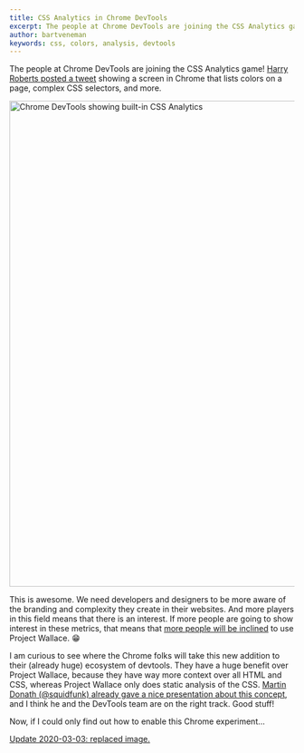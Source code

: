 ```yaml
---
title: CSS Analytics in Chrome DevTools
excerpt: The people at Chrome DevTools are joining the CSS Analytics game!
author: bartveneman
keywords: css, colors, analysis, devtools
---
```


<script>
	import screenshot from '$lib/img/blog/2020-02-25-css-analytics-in-chrome-devtools/screenshot.png'
</script>

The people at Chrome DevTools are joining the CSS Analytics game! [Harry Roberts posted a tweet](https://twitter.com/csswizardry/status/1231940099992170496) showing a screen in Chrome that lists colors on a page, complex CSS selectors, and more.

<img loading="eager" src={screenshot} alt="Chrome DevTools showing built-in CSS Analytics" width="1040" height="857">

This is awesome. We need developers and designers to be more aware of the branding and complexity they create in their websites. And more players in this field means that there is an interest. If more people are going to show interest in these metrics, that means that [more people will be inclined](https://justinjackson.ca/build) to use Project Wallace. 😁

I am curious to see where the Chrome folks will take this new addition to their (already huge) ecosystem of devtools. They have a huge benefit over Project Wallace, because they have way more context over all HTML and CSS, whereas Project Wallace only does static analysis of the CSS. [Martin Donath (@squidfunk) already gave a nice presentation about this concept](https://squidfunk.github.io/talks/css-cognitive-complexity/#/32), and I think he and the DevTools team are on the right track. Good stuff!

Now, if I could only find out how to enable this Chrome experiment&hellip;

<ins>Update 2020-03-03: replaced image.</ins>
